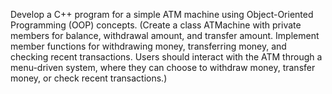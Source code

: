 Develop a C++ program for a simple ATM machine using Object-Oriented Programming (OOP) concepts.
(Create a class ATMachine with private members for balance, withdrawal amount, and transfer amount. Implement member functions for withdrawing money, transferring money, and checking recent transactions. Users should interact with the ATM through a menu-driven system, where they can choose to withdraw money, transfer money, or check recent transactions.)

